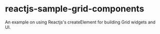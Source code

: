 # reactjs-sample-grid-components
An example on using Reactjs's createElement for building Grid widgets and UI.
